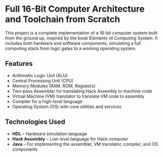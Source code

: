 # Full 16-Bit Computer Architecture and Toolchain from Scratch

This project is a complete implementation of a 16-bit computer system built from the ground up, inspired by the book Elements of Computing System. It includes both hardware and software components, simulating a full computing stack from logic gates to a working operating system.

## Features

- Arithmetic Logic Unit (ALU)
- Central Processing Unit (CPU)
- Memory Modules (RAM, ROM, Registers)
- Two-pass Assembler for translating Hack Assembly to machine code
- Virtual Machine (VM) translator to translate VM code to assembly
- Compiler for a high-level language
- Operating System (OS) with core utilities and services

## Technologies Used

- **HDL** – Hardware simulation language
- **Hack Assembly** – Low-level language for Hack computer
- **Java** – For implementing the assembler, VM translator, compiler, and OS components



